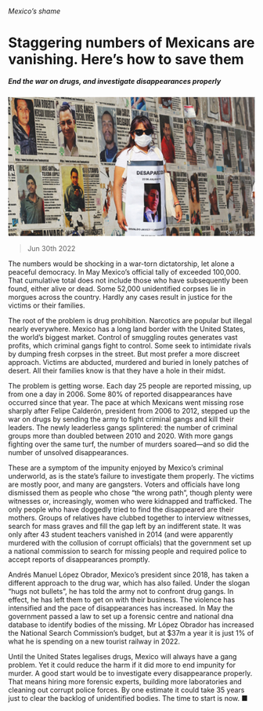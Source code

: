 ###### Mexico’s shame

# Staggering numbers of Mexicans are vanishing. Here’s how to save them 

##### End the war on drugs, and investigate disappearances properly 

![image](images/20220702_LDP001.jpg) 

> Jun 30th 2022 

The numbers would be shocking in a war-torn dictatorship, let alone a peaceful democracy. In May Mexico’s official tally of  exceeded 100,000. That cumulative total does not include those who have subsequently been found, either alive or dead. Some 52,000 unidentified corpses lie in morgues across the country. Hardly any cases result in justice for the victims or their families. 

The root of the problem is drug prohibition. Narcotics are popular but illegal nearly everywhere. Mexico has a long land border with the United States, the world’s biggest market. Control of smuggling routes generates vast profits, which criminal gangs fight to control. Some seek to intimidate rivals by dumping fresh corpses in the street. But most prefer a more discreet approach. Victims are abducted, murdered and buried in lonely patches of desert. All their families know is that they have a hole in their midst. 

The problem is getting worse. Each day 25 people are reported missing, up from one a day in 2006. Some 80% of reported disappearances have occurred since that year. The pace at which Mexicans went missing rose sharply after Felipe Calderón, president from 2006 to 2012, stepped up the war on drugs by sending the army to fight criminal gangs and kill their leaders. The newly leaderless gangs splintered: the number of criminal groups more than doubled between 2010 and 2020. With more gangs fighting over the same turf, the number of murders soared—and so did the number of unsolved disappearances. 

These are a symptom of the impunity enjoyed by Mexico’s criminal underworld, as is the state’s failure to investigate them properly. The victims are mostly poor, and many are gangsters. Voters and officials have long dismissed them as people who chose “the wrong path”, though plenty were witnesses or, increasingly, women who were kidnapped and trafficked. The only people who have doggedly tried to find the disappeared are their mothers. Groups of relatives have clubbed together to interview witnesses, search for mass graves and fill the gap left by an indifferent state. It was only after 43 student teachers vanished in 2014 (and were apparently murdered with the collusion of corrupt officials) that the government set up a national commission to search for missing people and required police to accept reports of disappearances promptly. 

Andrés Manuel López Obrador, Mexico’s president since 2018, has taken a different approach to the drug war, which has also failed. Under the slogan “hugs not bullets”, he has told the army not to confront drug gangs. In effect, he has left them to get on with their business. The violence has intensified and the pace of disappearances has increased. In May the government passed a law to set up a forensic centre and national dna database to identify bodies of the missing. Mr López Obrador has increased the National Search Commission’s budget, but at $37m a year it is just 1% of what he is spending on a new tourist railway in 2022.

Until the United States legalises drugs, Mexico will always have a gang problem. Yet it could reduce the harm if it did more to end impunity for murder. A good start would be to investigate every disappearance properly. That means hiring more forensic experts, building more laboratories and cleaning out corrupt police forces. By one estimate it could take 35 years just to clear the backlog of unidentified bodies. The time to start is now. ■

